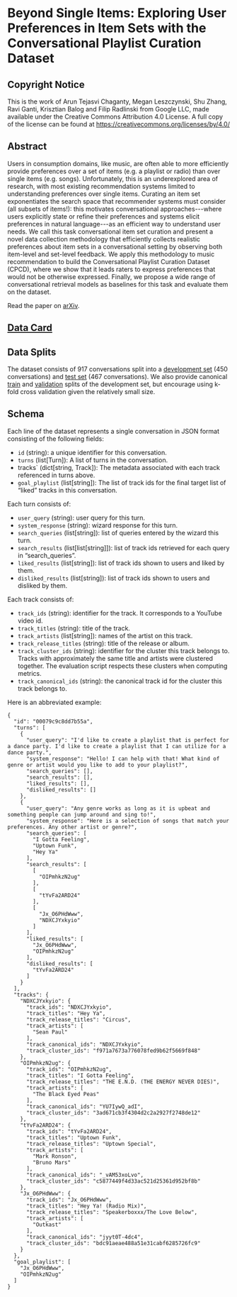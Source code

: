 # Beyond Single Items: Exploring User Preferences in Item Sets with the Conversational Playlist Curation Dataset

## Copyright Notice

This is the work of Arun Tejasvi Chaganty, Megan Leszczynski, Shu Zhang, Ravi
Ganti, Krisztian Balog and Filip Radlinski from Google LLC, made available
under the Creative Commons Attribution 4.0 License. A full copy of the license
can be found at https://creativecommons.org/licenses/by/4.0/

## Abstract

Users in consumption domains, like music, are often able to more efficiently
provide preferences over a set of items (e.g. a playlist or radio) than over
single items (e.g. songs). Unfortunately, this is an underexplored area of
research, with most existing recommendation systems limited to understanding
preferences over single items. Curating an item set exponentiates the search
space that recommender systems must consider (all subsets of items!): this
motivates conversational approaches---where users explicitly state or refine
their preferences and systems elicit preferences in natural language---as an
efficient way to understand user needs. We call this task conversational item
set curation and present a novel data collection methodology that efficiently
collects realistic preferences about item sets in a conversational setting by
observing both item-level and set-level feedback. We apply this methodology to
music recommendation to build the Conversational Playlist Curation Dataset
(CPCD), where we show that it leads raters to express preferences that would
not be otherwise expressed. Finally, we propose a wide range of conversational
retrieval models as baselines for this task and evaluate them on the dataset.

Read the paper on [arXiv](https://arxiv.org/abs/2303.06791).

## [Data Card](https://github.com/google-research-datasets/cpcd/blob/main/cpcd_data_card.pdf)

## Data Splits

The dataset consists of 917 conversations split into a [development set](https://github.com/google-research-datasets/cpcd/blob/main/data/cpcd_v1.dialogs.dev.jsonl) (450
conversations) and [test set](https://github.com/google-research-datasets/cpcd/blob/main/data/cpcd_v1.dialogs.test.jsonl) (467 conversations). We also provide canonical
[train](https://github.com/google-research-datasets/cpcd/blob/main/data/cpcd_v1.dialogs.dev.train.jsonl) and [validation](https://github.com/google-research-datasets/cpcd/blob/main/data/cpcd_v1.dialogs.dev.val.jsonl) splits of the development set, but encourage using k-fold
cross validation given the relatively small size.

## Schema

Each line of the dataset represents a single conversation in JSON format consisting of the following fields:
* `id` (string): a unique identifier for this conversation.
* `turns` (list[Turn]): A list of turns in the conversation.
* tracks` (dict[string, Track]): The metadata associated with each track referenced in turns above.
* `goal_playlist` (list[string]): The list of track ids for the final target list of “liked” tracks in this conversation.

Each turn consists of:
* `user_query` (string): user query for this turn.
* `system_response` (string): wizard response for this turn.
* `search_queries` (list[string]): list of queries entered by the wizard this turn.
* `search_results` (list[list[string]]): list of track ids retrieved for each query in “search_queries”.
* `liked_results` (list[string]): list of track ids shown to users and liked by them.
* `disliked_results` (list[string]): list of track ids shown to users and disliked by them.

Each track consists of:
* `track_ids` (string): identifier for the track. It corresponds to a YouTube video id.
* `track_titles` (string): title of the track.
* `track_artists` (list[string]): names of the artist on this track.
* `track_release_titles` (string): title of the release or album.
* `track_cluster_ids` (string): identifier for the cluster this track belongs
  to. Tracks with approximately the same title and artists were clustered
  together. The evaluation script respects these clusters when computing
  metrics.
* `track_canonical_ids` (string): the canonical track id for the cluster this track belongs to.

Here is an abbreviated example:
```
{
  "id": "00079c9c8dd7b55a",
  "turns": [
    {
      "user_query": "I'd like to create a playlist that is perfect for a dance party. I'd like to create a playlist that I can utilize for a dance party.",
      "system_response": "Hello! I can help with that! What kind of genre or artist would you like to add to your playlist?",
      "search_queries": [],
      "search_results": [],
      "liked_results": [],
      "disliked_results": []
    },
    {
      "user_query": "Any genre works as long as it is upbeat and something people can jump around and sing to!",
      "system_response": "Here is a selection of songs that match your preferences. Any other artist or genre?",
      "search_queries": [
        "I Gotta Feeling",
        "Uptown Funk",
        "Hey Ya"
      ],
      "search_results": [
        [
          "OIPmhkzN2ug"
        ],
        [
          "tYvFa2ARD24"
        ],
        [
          "Jx_O6PHdWww",
          "NDXCJYxkyio"
        ]
      ],
      "liked_results": [
        "Jx_O6PHdWww",
        "OIPmhkzN2ug"
      ],
      "disliked_results": [
        "tYvFa2ARD24"
      ]
    }
  ],
  "tracks": {
    "NDXCJYxkyio": {
      "track_ids": "NDXCJYxkyio",
      "track_titles": "Hey Ya",
      "track_release_titles": "Circus",
      "track_artists": [
        "Sean Paul"
      ],
      "track_canonical_ids": "NDXCJYxkyio",
      "track_cluster_ids": "f971a7673a776078fed9b62f5669f848"
    },
    "OIPmhkzN2ug": {
      "track_ids": "OIPmhkzN2ug",
      "track_titles": "I Gotta Feeling",
      "track_release_titles": "THE E.N.D. (THE ENERGY NEVER DIES)",
      "track_artists": [
        "The Black Eyed Peas"
      ],
      "track_canonical_ids": "YU7IywQ_adI",
      "track_cluster_ids": "3ad671cb3f4304d2c2a2927f2748de12"
    },
    "tYvFa2ARD24": {
      "track_ids": "tYvFa2ARD24",
      "track_titles": "Uptown Funk",
      "track_release_titles": "Uptown Special",
      "track_artists": [
        "Mark Ronson",
        "Bruno Mars"
      ],
      "track_canonical_ids": "_vAM53xoLvo",
      "track_cluster_ids": "c5877449f4d33ac521d25361d952bf8b"
    },
    "Jx_O6PHdWww": {
      "track_ids": "Jx_O6PHdWww",
      "track_titles": "Hey Ya! (Radio Mix)",
      "track_release_titles": "Speakerboxxx/The Love Below",
      "track_artists": [
        "Outkast"
      ],
      "track_canonical_ids": "jyyt0T-4dc4",
      "track_cluster_ids": "bdc91aeae488a51e31cabf6285726fc9"
    }
  },
  "goal_playlist": [
    "Jx_O6PHdWww",
    "OIPmhkzN2ug"
  ]
}
```
